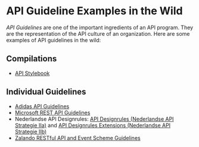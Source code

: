 # API Guideline Examples in the Wild

*API Guidelines* are one of the important ingredients of an API program. They are the representation of the API culture of an organization. Here are some examples of API guidelines in the wild:


## Compilations

* [API Stylebook](http://apistylebook.com/design/guidelines/)


## Individual Guidelines

* [Adidas API Guidelines](https://github.com/adidas/api-guidelines)
* [Microsoft REST API Guidelines](https://github.com/microsoft/api-guidelines/blob/vNext/Guidelines.md )
* Nederlandse API Designrules: [API Designrules (Nederlandse API Strategie IIa)](https://geonovum.github.io/API-Designrules/) and [API Designrules Extensions (Nederlandse API Strategie IIb)](https://geonovum.github.io/KP-APIs/API-strategie-extensies)
* [Zalando RESTful API and Event Scheme Guidelines](https://opensource.zalando.com/restful-api-guidelines/)
